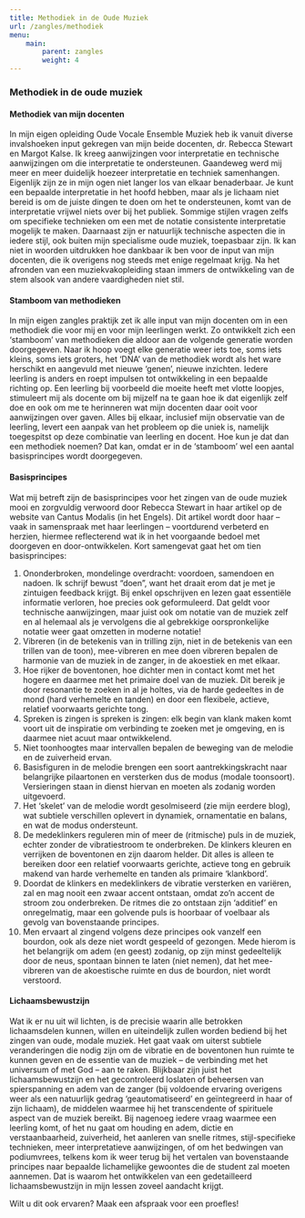 ```yaml
---
title: Methodiek in de Oude Muziek
url: /zangles/methodiek
menu:
    main:
        parent: zangles
        weight: 4
---
```

### Methodiek in de oude muziek

#### Methodiek van mijn docenten
In mijn eigen opleiding Oude Vocale Ensemble Muziek heb ik vanuit diverse invalshoeken input gekregen van mijn beide docenten, dr. Rebecca Stewart en Margot Kalse. Ik kreeg aanwijzingen voor interpretatie en technische aanwijzingen om die interpretatie te ondersteunen. Gaandeweg werd mij meer en meer duidelijk hoezeer interpretatie en techniek samenhangen. Eigenlijk zijn ze in mijn ogen niet langer los van elkaar benaderbaar. Je kunt een bepaalde interpretatie in het hoofd hebben, maar als je lichaam niet bereid is om de juiste dingen te doen om het te ondersteunen, komt van de interpretatie vrijwel niets over bij het publiek. Sommige stijlen vragen zelfs om specifieke technieken om een met de notatie consistente interpretatie mogelijk te maken. Daarnaast zijn er natuurlijk technische aspecten die in iedere stijl, ook buiten mijn specialisme oude muziek, toepasbaar zijn.
Ik kan niet in woorden uitdrukken hoe dankbaar ik ben voor de input van mijn docenten, die ik overigens nog steeds met enige regelmaat krijg. Na het afronden van een muziekvakopleiding staan immers de ontwikkeling van de stem alsook van andere vaardigheden niet stil.

#### Stamboom van methodieken
In mijn eigen zangles praktijk zet ik alle input van mijn docenten om in een methodiek die voor mij en voor mijn leerlingen werkt. Zo ontwikkelt zich een ‘stamboom’ van methodieken die aldoor aan de volgende generatie worden doorgegeven. Naar ik hoop voegt elke generatie weer iets toe, soms iets kleins, soms iets groters, het ‘DNA’ van de methodiek wordt als het ware herschikt en aangevuld met nieuwe ‘genen’, nieuwe inzichten. Iedere leerling is anders en roept impulsen tot ontwikkeling in een bepaalde richting op. Een leerling bij voorbeeld die moeite heeft met vlotte loopjes, stimuleert mij als docente om bij mijzelf na te gaan hoe ik dat eigenlijk zelf doe en ook om me te herinneren wat mijn docenten daar ooit voor aanwijzingen over gaven. Alles bij elkaar, inclusief mijn observatie van de leerling, levert een aanpak van het probleem op die uniek is, namelijk toegespitst op deze combinatie van leerling en docent. Hoe kun je dat dan een methodiek noemen? Dat kan, omdat er in de ‘stamboom’ wel een aantal basisprincipes wordt doorgegeven.

#### Basisprincipes
Wat mij betreft zijn de basisprincipes voor het zingen van de oude muziek mooi en zorgvuldig verwoord door Rebecca Stewart in haar artikel op de website van Cantus Modalis (in het Engels). Dit artikel wordt door haar – vaak in samenspraak met haar leerlingen – voortdurend verbeterd en herzien, hiermee reflecterend wat ik in het voorgaande bedoel met doorgeven en door-ontwikkelen. Kort samengevat gaat het om tien basisprincipes:
1. Ononderbroken, mondelinge overdracht: voordoen, samendoen en nadoen. Ik schrijf bewust “doen”, want het draait erom dat je met je zintuigen feedback krijgt. Bij enkel opschrijven en lezen gaat essentiële informatie verloren, hoe precies ook geformuleerd. Dat geldt voor technische aanwijzingen, maar juist ook om notatie van de muziek zelf en al helemaal als je vervolgens die al gebrekkige oorspronkelijke notatie weer gaat omzetten in moderne notatie!
2. Vibreren (in de betekenis van in trilling zijn, niet in de betekenis van een trillen van de toon), mee-vibreren en mee doen vibreren bepalen de harmonie van de muziek in de zanger, in de akoestiek en met elkaar.
3. Hoe rijker de boventonen, hoe dichter men in contact komt met het hogere en daarmee met het primaire doel van de muziek. Dit bereik je door resonantie te zoeken in al je holtes, via de harde gedeeltes in de mond (hard verhemelte en tanden) en door een flexibele, actieve, relatief voorwaarts gerichte tong.
4. Spreken is zingen is spreken is zingen: elk begin van klank maken komt voort uit de inspiratie om verbinding te zoeken met je omgeving, en is daarmee niet acuut maar ontwikkelend.
5. Niet toonhoogtes maar intervallen bepalen de beweging van de melodie en de zuiverheid ervan.
6. Basisfiguren in de melodie brengen een soort aantrekkingskracht naar belangrijke pilaartonen en versterken dus de modus (modale toonsoort). Versieringen staan in dienst hiervan en moeten als zodanig worden uitgevoerd.
7. Het ‘skelet’ van de melodie wordt gesolmiseerd (zie mijn eerdere blog), wat subtiele verschillen oplevert in dynamiek, ornamentatie en balans, en wat de modus ondersteunt.
8. De medeklinkers reguleren min of meer de (ritmische) puls in de muziek, echter zonder de vibratiestroom te onderbreken. De klinkers kleuren en verrijken de boventonen en zijn daarom helder. Dit alles is alleen te bereiken door een relatief voorwaarts gerichte, actieve tong en gebruik makend van harde verhemelte en tanden als primaire ‘klankbord’.
9. Doordat de klinkers en medeklinkers de vibratie versterken en variëren, zal en mag nooit een zwaar accent ontstaan, omdat zo’n accent de stroom zou onderbreken. De ritmes die zo ontstaan zijn ‘additief’ en onregelmatig, maar een golvende puls is hoorbaar of voelbaar als gevolg van bovenstaande principes.
10. Men ervaart al zingend volgens deze principes ook vanzelf een bourdon, ook als deze niet wordt gespeeld of gezongen. Mede hierom is het belangrijk om adem (en geest) zodanig, op zijn minst gedeeltelijk door de neus, spontaan binnen te laten (niet nemen), dat het mee-vibreren van de akoestische ruimte en dus de bourdon, niet wordt verstoord.

#### Lichaamsbewustzijn
Wat ik er nu uit wil lichten, is de precisie waarin alle betrokken lichaamsdelen kunnen, willen en uiteindelijk zullen worden bediend bij het zingen van oude, modale muziek. Het gaat vaak om uiterst subtiele veranderingen die nodig zijn om de vibratie en de boventonen hun ruimte te kunnen geven en de essentie van de muziek – de verbinding met het universum of met God – aan te raken. Blijkbaar zijn juist het lichaamsbewustzijn en het gecontroleerd loslaten of beheersen van spierspanning en adem van de zanger (bij voldoende ervaring overigens weer als een natuurlijk gedrag ‘geautomatiseerd’ en geïntegreerd in haar of zijn lichaam), de middelen waarmee hij het transcendente of spirituele aspect van de muziek bereikt.
Bij nagenoeg iedere vraag waarmee een leerling komt, of het nu gaat om houding en adem, dictie en verstaanbaarheid, zuiverheid, het aanleren van snelle ritmes, stijl-specifieke technieken, meer interpretatieve aanwijzingen, of om het bedwingen van podiumvrees, telkens kom ik weer terug bij het vertalen van bovenstaande principes naar bepaalde lichamelijke gewoontes die de student zal moeten aannemen. Dat is waarom het ontwikkelen van een gedetailleerd lichaamsbewustzijn in mijn lessen zoveel aandacht krijgt.

Wilt u dit ook ervaren? Maak een afspraak voor een proefles!